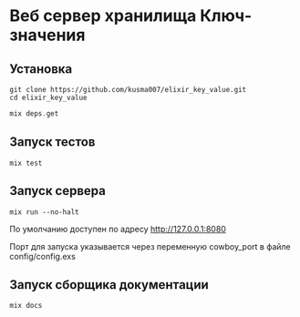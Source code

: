 # Веб сервер хранилища Ключ-значения

## Установка

```shell
git clone https://github.com/kusma007/elixir_key_value.git
cd elixir_key_value
```

```elixir
mix deps.get
```

## Запуск тестов
```
mix test
```

## Запуск сервера
```
mix run --no-halt
```

По умолчанию доступен по адресу http://127.0.0.1:8080

Порт для запуска указывается через переменную cowboy_port в файле config/config.exs

## Запуск сборщика документации
```
mix docs
```



